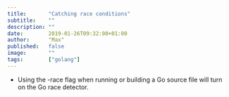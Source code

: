 ```yaml
---
title:       "Catching race conditions"
subtitle:    ""
description: ""
date:        2019-01-26T09:32:00+01:00
author:      "Max"
published:   false
image:       ""
tags:        ["golang"]
---
```


- Using the -race flag when running or building a Go source file will turn on the Go race detector.
